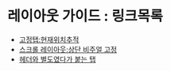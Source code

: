 # 레이아웃 가이드 : 링크목록

- [고정탭:현재위치추적](./pinnedTab.html)
- [스크롤 레이아웃:상단 비주얼 고정](./stickyContent.html)
- [헤더와 별도였다가 붙는 탭](./headerAddTab.html)